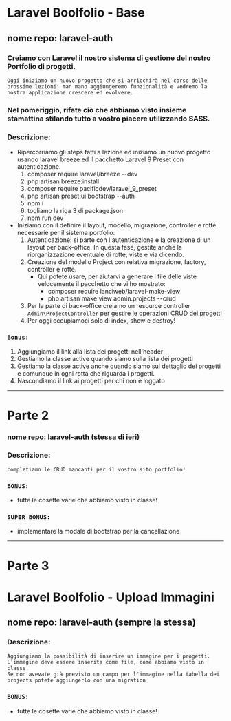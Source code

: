 # Laravel Boolfolio - Base
## nome repo: laravel-auth
### Creiamo con Laravel il nostro sistema di gestione del nostro Portfolio di progetti.
    Oggi iniziamo un nuovo progetto che si arricchirà nel corso delle prossime lezioni: man mano aggiungeremo funzionalità e vedremo la nostra applicazione crescere ed evolvere.
### Nel pomeriggio, rifate ciò che abbiamo visto insieme stamattina stilando tutto a vostro piacere utilizzando SASS.
### Descrizione:
- Ripercorriamo gli steps fatti a lezione ed iniziamo un nuovo progetto usando laravel breeze ed il pacchetto Laravel 9 Preset con autenticazione.
    1. composer require laravel/breeze --dev
    2. php artisan breeze:install
    3. composer require pacificdev/laravel_9_preset
    4. php artisan preset:ui bootstrap --auth
    5. npm i
    6. togliamo la riga 3 di package.json
    7. npm run dev
- Iniziamo con il definire il layout, modello, migrazione, controller e rotte necessarie per il sistema portfolio:
    1. Autenticazione: si parte con l'autenticazione e la creazione di un layout per back-office. In questa fase, gestite anche la riorganizzazione eventuale di rotte, viste e via dicendo.
    2. Creazione del modello Project con relativa migrazione, factory, controller e rotte.
        - Qui potete usare, per aiutarvi a generare i file delle viste velocemente il pacchetto che vi ho mostrato:
            - composer require lanciweb/laravel-make-view
            - php artisan make:view admin.projects --crud
    3. Per la parte di back-office creiamo un resource controller `Admin\ProjectController` per gestire le operazioni CRUD dei progetti
    4. Per oggi occupiamoci  solo di index,  show e destroy!
### `Bonus:`
1. Aggiungiamo il link alla lista dei progetti nell'header
2. Gestiamo la classe active quando siamo sulla lista dei progetti
3. Gestiamo la classe active anche quando siamo sul dettaglio dei progetti e comunque in ogni rotta che riguarda i progetti.
4. Nascondiamo il link ai progetti per chi non è loggato

--- 

# Parte 2

### nome repo: laravel-auth  (stessa di ieri)
### Descrizione:
    completiamo le CRUD mancanti per il vostro sito portfolio!
### `BONUS:`
- tutte le cosette varie che abbiamo visto in classe!
### `SUPER BONUS:`
- implementare la modale di bootstrap per la cancellazione

---

# Parte 3

# Laravel Boolfolio - Upload Immagini
## nome repo: laravel-auth  (sempre la stessa)
### Descrizione:
    Aggiungiamo la possibilità di inserire un immagine per i progetti. L'immagine deve essere inserita come file, come abbiamo visto in classe.
    Se non avevate già previsto un campo per l'immagine nella tabella dei projects potete aggiungerlo con una migration 
### `BONUS:`
- tutte le cosette varie che abbiamo visto in classe!